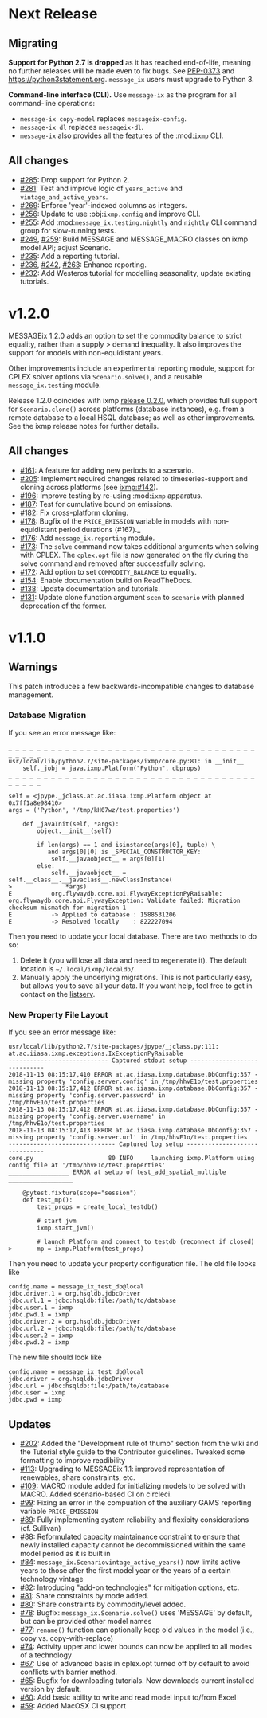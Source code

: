 
# Next Release

## Migrating

**Support for Python 2.7 is dropped** as it has reached end-of-life, meaning no further releases will be made even to fix bugs.
See [PEP-0373](https://legacy.python.org/dev/peps/pep-0373/) and https://python3statement.org.
``message_ix`` users must upgrade to Python 3.

**Command-line interface (CLI).** Use `message-ix` as the program for all command-line operations:
- `message-ix copy-model` replaces `messageix-config`.
- `message-ix dl` replaces `messageix-dl`.
- `message-ix` also provides all the features of the :mod:`ixmp` CLI.

## All changes

- [#285](https://github.com/iiasa/message_ix/pull/285): Drop support for Python 2.
- [#281](https://github.com/iiasa/message_ix/pull/281): Test and improve logic of `years_active` and `vintage_and_active_years`.
- [#269](https://github.com/iiasa/message_ix/pull/269): Enforce 'year'-indexed columns as integers.
- [#256](https://github.com/iiasa/message_ix/pull/256): Update to use :obj:`ixmp.config` and improve CLI.
- [#255](https://github.com/iiasa/message_ix/pull/249): Add :mod:`message_ix.testing.nightly` and `nightly` CLI command group for slow-running tests.
- [#249](https://github.com/iiasa/message_ix/pull/249),
  [#259](https://github.com/iiasa/message_ix/pull/259): Build MESSAGE and MESSAGE_MACRO classes on ixmp model API; adjust Scenario.
- [#235](https://github.com/iiasa/message_ix/pull/236): Add a reporting tutorial.
- [#236](https://github.com/iiasa/message_ix/pull/236),
  [#242](https://github.com/iiasa/message_ix/pull/242),
  [#263](https://github.com/iiasa/message_ix/pull/263): Enhance reporting.
- [#232](https://github.com/iiasa/message_ix/pull/232): Add Westeros tutorial for modelling seasonality, update existing tutorials.

# v1.2.0

MESSAGEix 1.2.0 adds an option to set the commodity balance to strict equality,
rather than a supply > demand inequality. It also improves the support for
models with non-equidistant years.

Other improvements include an experimental reporting module, support for CPLEX
solver options via `Scenario.solve()`, and a reusable `message_ix.testing`
module.

Release 1.2.0 coincides with ixmp
[release 0.2.0](https://github.com/iiasa/ixmp/releases/tag/v0.2.0), which
provides full support for `Scenario.clone()` across platforms (database
instances), e.g. from a remote database to a local HSQL database; as well as
other improvements. See the ixmp release notes for further details.

## All changes

- [#161](https://github.com/iiasa/message_ix/pull/161): A feature for adding new periods to a scenario.
- [#205](https://github.com/iiasa/message_ix/pull/205): Implement required changes related to timeseries-support and cloning across platforms (see [ixmp:#142](https://github.com/iiasa/ixmp/pull/142)).
- [#196](https://github.com/iiasa/message_ix/pull/196): Improve testing by re-using :mod:`ixmp` apparatus.
- [#187](https://github.com/iiasa/message_ix/pull/187): Test for cumulative bound on emissions.
- [#182](https://github.com/iiasa/message_ix/pull/182): Fix cross-platform cloning.
- [#178](https://github.com/iiasa/message_ix/pull/178): Bugfix of the `PRICE_EMISSION` variable in models with non-equidistant period durations (#167)._
- [#176](https://github.com/iiasa/message_ix/pull/176): Add `message_ix.reporting` module.
- [#173](https://github.com/iiasa/message_ix/pull/173): The `solve` command now takes additional arguments when solving with CPLEX. The `cplex.opt` file is now generated on the fly during the solve command and removed after successfully solving.
- [#172](https://github.com/iiasa/message_ix/pull/172): Add option to set `COMMODITY_BALANCE` to equality.
- [#154](https://github.com/iiasa/message_ix/pull/154): Enable documentation build on ReadTheDocs.
- [#138](https://github.com/iiasa/message_ix/pull/138): Update documentation and tutorials.
- [#131](https://github.com/iiasa/message_ix/pull/131): Update clone function argument `scen` to `scenario` with planned deprecation of the former.


# v1.1.0

## Warnings

This patch introduces a few backwards-incompatible changes to database
management.

### Database Migration

If you see an error message like:

```
_ _ _ _ _ _ _ _ _ _ _ _ _ _ _ _ _ _ _ _ _ _ _ _ _ _ _ _ _ _ _ _ _ _ _ _ _ _ _ _
usr/local/lib/python2.7/site-packages/ixmp/core.py:81: in __init__
    self._jobj = java.ixmp.Platform("Python", dbprops)
_ _ _ _ _ _ _ _ _ _ _ _ _ _ _ _ _ _ _ _ _ _ _ _ _ _ _ _ _ _ _ _ _ _ _ _ _ _ _ _

self = <jpype._jclass.at.ac.iiasa.ixmp.Platform object at 0x7ff1a8e98410>
args = ('Python', '/tmp/kH07wz/test.properties')

    def _javaInit(self, *args):
        object.__init__(self)

        if len(args) == 1 and isinstance(args[0], tuple) \
           and args[0][0] is _SPECIAL_CONSTRUCTOR_KEY:
            self.__javaobject__ = args[0][1]
        else:
            self.__javaobject__ = self.__class__.__javaclass__.newClassInstance(
>               *args)
E           org.flywaydb.core.api.FlywayExceptionPyRaisable: org.flywaydb.core.api.FlywayException: Validate failed: Migration checksum mismatch for migration 1
E           -> Applied to database : 1588531206
E           -> Resolved locally    : 822227094
```

Then you need to update your local database. There are two methods to do so:

1. Delete it (you will lose all data and need to regenerate it). The default
   location is `~/.local/ixmp/localdb/`.
2. Manually apply the underlying migrations. This is not particularly easy, but
   allows you to save all your data. If you want help, feel free to get in
   contact on the
   [listserv](https://groups.google.com/forum/#!forum/message_ix).


### New Property File Layout

If you see an error message like:

```
usr/local/lib/python2.7/site-packages/jpype/_jclass.py:111: at.ac.iiasa.ixmp.exceptions.IxExceptionPyRaisable
---------------------------- Captured stdout setup -----------------------------
2018-11-13 08:15:17,410 ERROR at.ac.iiasa.ixmp.database.DbConfig:357 - missing property 'config.server.config' in /tmp/hhvE1o/test.properties
2018-11-13 08:15:17,412 ERROR at.ac.iiasa.ixmp.database.DbConfig:357 - missing property 'config.server.password' in /tmp/hhvE1o/test.properties
2018-11-13 08:15:17,412 ERROR at.ac.iiasa.ixmp.database.DbConfig:357 - missing property 'config.server.username' in /tmp/hhvE1o/test.properties
2018-11-13 08:15:17,413 ERROR at.ac.iiasa.ixmp.database.DbConfig:357 - missing property 'config.server.url' in /tmp/hhvE1o/test.properties
------------------------------ Captured log setup ------------------------------
core.py                     80 INFO     launching ixmp.Platform using config file at '/tmp/hhvE1o/test.properties'
_________________ ERROR at setup of test_add_spatial_multiple __________________

    @pytest.fixture(scope="session")
    def test_mp():
        test_props = create_local_testdb()

        # start jvm
        ixmp.start_jvm()

        # launch Platform and connect to testdb (reconnect if closed)
>       mp = ixmp.Platform(test_props)
```

Then you need to update your property configuration file. The old file looks like

```
config.name = message_ix_test_db@local
jdbc.driver.1 = org.hsqldb.jdbcDriver
jdbc.url.1 = jdbc:hsqldb:file:/path/to/database
jdbc.user.1 = ixmp
jdbc.pwd.1 = ixmp
jdbc.driver.2 = org.hsqldb.jdbcDriver
jdbc.url.2 = jdbc:hsqldb:file:/path/to/database
jdbc.user.2 = ixmp
jdbc.pwd.2 = ixmp
```

The new file should look like

```
config.name = message_ix_test_db@local
jdbc.driver = org.hsqldb.jdbcDriver
jdbc.url = jdbc:hsqldb:file:/path/to/database
jdbc.user = ixmp
jdbc.pwd = ixmp
```

## Updates

- [#202](https://github.com/iiasa/message_ix/pull/202): Added the "Development rule of thumb" section from the wiki and the Tutorial style guide to the Contributor guidelines. Tweaked some formatting to improve readibility
- [#113](https://github.com/iiasa/message_ix/pull/113): Upgrading to MESSAGEix 1.1: improved representation of renewables, share constraints, etc.
- [#109](https://github.com/iiasa/message_ix/pull/109): MACRO module added for initializing models to be solved with MACRO. Added scenario-based CI on circleci.
- [#99](https://github.com/iiasa/message_ix/pull/99): Fixing an error in the compuation of the auxiliary GAMS reporting variable `PRICE_EMISSION`
- [#89](https://github.com/iiasa/message_ix/pull/89): Fully implementing system reliability and flexibity considerations (cf. Sullivan)
- [#88](https://github.com/iiasa/message_ix/pull/88): Reformulated capacity maintainance constraint to ensure that newly installed capacity cannot be decommissioned within the same model period as it is built in
- [#84](https://github.com/iiasa/message_ix/pull/84): `message_ix.Scenariovintage_active_years()` now limits active years to those after the first model year or the years of a certain technology vintage
- [#82](https://github.com/iiasa/message_ix/pull/82): Introducing "add-on technologies" for mitigation options, etc.
- [#81](https://github.com/iiasa/message_ix/pull/81): Share constraints by mode added.
- [#80](https://github.com/iiasa/message_ix/pull/80): Share constraints by commodity/level added.
- [#78](https://github.com/iiasa/message_ix/pull/78): Bugfix: `message_ix.Scenario.solve()` uses 'MESSAGE' by default, but can be provided other model names
- [#77](https://github.com/iiasa/message_ix/pull/77): `rename()` function can optionally keep old values in the model (i.e., copy vs. copy-with-replace)
- [#74](https://github.com/iiasa/message_ix/pull/74): Activity upper and lower bounds can now be applied to all modes of a technology
- [#67](https://github.com/iiasa/message_ix/pull/67): Use of advanced basis in cplex.opt turned off by default to avoid conflicts with barrier method.
- [#65](https://github.com/iiasa/message_ix/pull/65): Bugfix for downloading tutorials. Now downloads current installed version by default.
- [#60](https://github.com/iiasa/message_ix/pull/60): Add basic ability to write and read model input to/from Excel
- [#59](https://github.com/iiasa/message_ix/pull/59): Added MacOSX CI support
